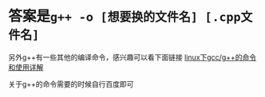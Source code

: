 # 答案是`g++ -o [想要换的文件名] [.cpp文件名]`  

另外g++有一些其他的编译命令，感兴趣可以看下面链接
[linux下gcc/g++的命令和使用详解](https://blog.csdn.net/langb2014/article/details/50452041)


关于g++的命令需要的时候自行百度即可
